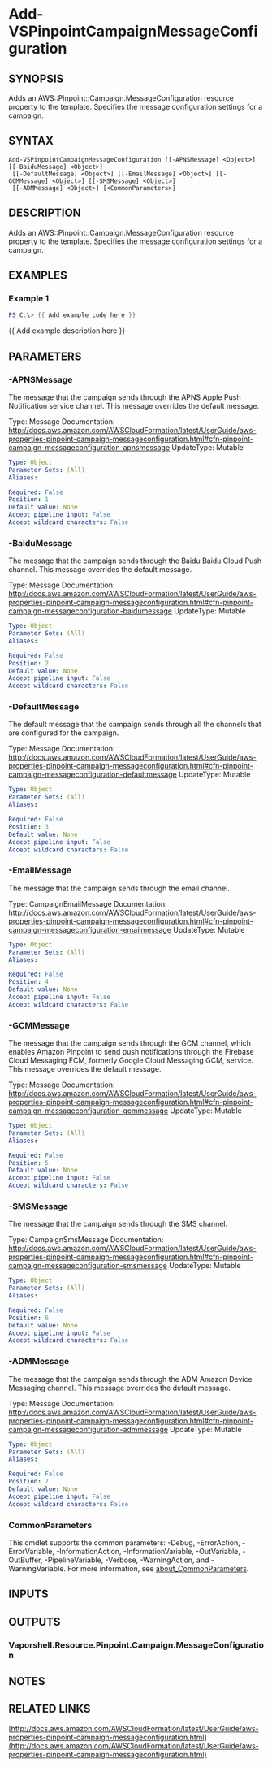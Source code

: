 # Add-VSPinpointCampaignMessageConfiguration

## SYNOPSIS
Adds an AWS::Pinpoint::Campaign.MessageConfiguration resource property to the template.
Specifies the message configuration settings for a campaign.

## SYNTAX

```
Add-VSPinpointCampaignMessageConfiguration [[-APNSMessage] <Object>] [[-BaiduMessage] <Object>]
 [[-DefaultMessage] <Object>] [[-EmailMessage] <Object>] [[-GCMMessage] <Object>] [[-SMSMessage] <Object>]
 [[-ADMMessage] <Object>] [<CommonParameters>]
```

## DESCRIPTION
Adds an AWS::Pinpoint::Campaign.MessageConfiguration resource property to the template.
Specifies the message configuration settings for a campaign.

## EXAMPLES

### Example 1
```powershell
PS C:\> {{ Add example code here }}
```

{{ Add example description here }}

## PARAMETERS

### -APNSMessage
The message that the campaign sends through the APNS Apple Push Notification service channel.
This message overrides the default message.

Type: Message
Documentation: http://docs.aws.amazon.com/AWSCloudFormation/latest/UserGuide/aws-properties-pinpoint-campaign-messageconfiguration.html#cfn-pinpoint-campaign-messageconfiguration-apnsmessage
UpdateType: Mutable

```yaml
Type: Object
Parameter Sets: (All)
Aliases:

Required: False
Position: 1
Default value: None
Accept pipeline input: False
Accept wildcard characters: False
```

### -BaiduMessage
The message that the campaign sends through the Baidu Baidu Cloud Push channel.
This message overrides the default message.

Type: Message
Documentation: http://docs.aws.amazon.com/AWSCloudFormation/latest/UserGuide/aws-properties-pinpoint-campaign-messageconfiguration.html#cfn-pinpoint-campaign-messageconfiguration-baidumessage
UpdateType: Mutable

```yaml
Type: Object
Parameter Sets: (All)
Aliases:

Required: False
Position: 2
Default value: None
Accept pipeline input: False
Accept wildcard characters: False
```

### -DefaultMessage
The default message that the campaign sends through all the channels that are configured for the campaign.

Type: Message
Documentation: http://docs.aws.amazon.com/AWSCloudFormation/latest/UserGuide/aws-properties-pinpoint-campaign-messageconfiguration.html#cfn-pinpoint-campaign-messageconfiguration-defaultmessage
UpdateType: Mutable

```yaml
Type: Object
Parameter Sets: (All)
Aliases:

Required: False
Position: 3
Default value: None
Accept pipeline input: False
Accept wildcard characters: False
```

### -EmailMessage
The message that the campaign sends through the email channel.

Type: CampaignEmailMessage
Documentation: http://docs.aws.amazon.com/AWSCloudFormation/latest/UserGuide/aws-properties-pinpoint-campaign-messageconfiguration.html#cfn-pinpoint-campaign-messageconfiguration-emailmessage
UpdateType: Mutable

```yaml
Type: Object
Parameter Sets: (All)
Aliases:

Required: False
Position: 4
Default value: None
Accept pipeline input: False
Accept wildcard characters: False
```

### -GCMMessage
The message that the campaign sends through the GCM channel, which enables Amazon Pinpoint to send push notifications through the Firebase Cloud Messaging FCM, formerly Google Cloud Messaging GCM, service.
This message overrides the default message.

Type: Message
Documentation: http://docs.aws.amazon.com/AWSCloudFormation/latest/UserGuide/aws-properties-pinpoint-campaign-messageconfiguration.html#cfn-pinpoint-campaign-messageconfiguration-gcmmessage
UpdateType: Mutable

```yaml
Type: Object
Parameter Sets: (All)
Aliases:

Required: False
Position: 5
Default value: None
Accept pipeline input: False
Accept wildcard characters: False
```

### -SMSMessage
The message that the campaign sends through the SMS channel.

Type: CampaignSmsMessage
Documentation: http://docs.aws.amazon.com/AWSCloudFormation/latest/UserGuide/aws-properties-pinpoint-campaign-messageconfiguration.html#cfn-pinpoint-campaign-messageconfiguration-smsmessage
UpdateType: Mutable

```yaml
Type: Object
Parameter Sets: (All)
Aliases:

Required: False
Position: 6
Default value: None
Accept pipeline input: False
Accept wildcard characters: False
```

### -ADMMessage
The message that the campaign sends through the ADM Amazon Device Messaging channel.
This message overrides the default message.

Type: Message
Documentation: http://docs.aws.amazon.com/AWSCloudFormation/latest/UserGuide/aws-properties-pinpoint-campaign-messageconfiguration.html#cfn-pinpoint-campaign-messageconfiguration-admmessage
UpdateType: Mutable

```yaml
Type: Object
Parameter Sets: (All)
Aliases:

Required: False
Position: 7
Default value: None
Accept pipeline input: False
Accept wildcard characters: False
```

### CommonParameters
This cmdlet supports the common parameters: -Debug, -ErrorAction, -ErrorVariable, -InformationAction, -InformationVariable, -OutVariable, -OutBuffer, -PipelineVariable, -Verbose, -WarningAction, and -WarningVariable. For more information, see [about_CommonParameters](http://go.microsoft.com/fwlink/?LinkID=113216).

## INPUTS

## OUTPUTS

### Vaporshell.Resource.Pinpoint.Campaign.MessageConfiguration
## NOTES

## RELATED LINKS

[http://docs.aws.amazon.com/AWSCloudFormation/latest/UserGuide/aws-properties-pinpoint-campaign-messageconfiguration.html](http://docs.aws.amazon.com/AWSCloudFormation/latest/UserGuide/aws-properties-pinpoint-campaign-messageconfiguration.html)

